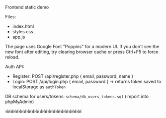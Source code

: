 Frontend static demo

Files:
- index.html
- styles.css
- app.js

 The page uses Google Font "Poppins" for a modern UI. If you don't see the new font after editing, try clearing browser cache or press Ctrl+F5 to force reload.

Auth API:
- Register: POST /api/register.php { email, password, name }
- Login: POST /api/login.php { email, password } -> returns token saved to localStorage as `authToken`

DB schema for users/tokens: `schema/db_users_tokens.sql` (import into phpMyAdmin)

ฟฟฟฟฟฟฟฟฟฟฟฟฟฟฟฟฟฟฟฟฟฟฟฟฟฟฟฟฟ
